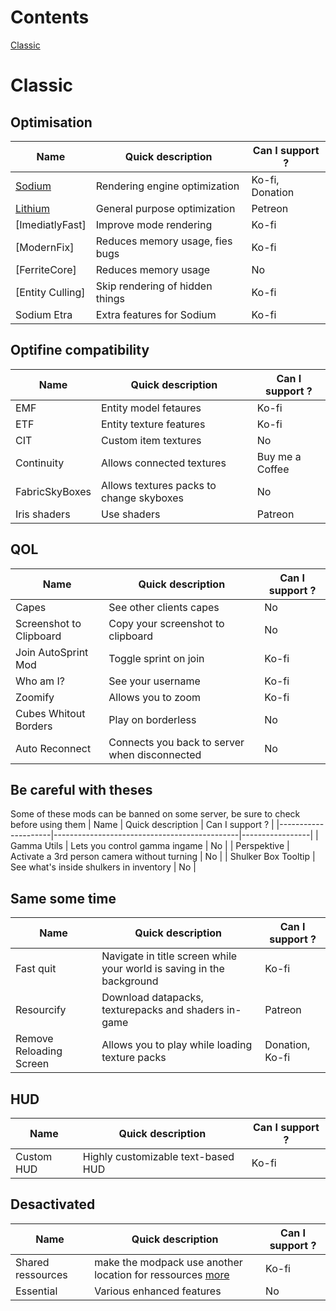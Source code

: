 # Contents
[Classic](#classic)

# Classic
## Optimisation
| Name                                        | Quick description               | Can I support ? |
|---------------------------------------------|---------------------------------|-----------------|
| [Sodium](https://modrinth.com/mod/sodium)   | Rendering engine optimization   | Ko-fi, Donation |
| [Lithium](https://modrinth.com/mod/lithium) | General purpose optimization    | Petreon         |
| [ImediatlyFast]                             | Improve mode rendering          | Ko-fi           |
| [ModernFix]                                 | Reduces memory usage, fies bugs | Ko-fi           |
| [FerriteCore]                               | Reduces memory usage            | No              |
| [Entity Culling]                            | Skip rendering of hidden things | Ko-fi           |
| Sodium Etra                                 | Extra features for Sodium       | Ko-fi           |
## Optifine compatibility
| Name           | Quick description                        | Can I support ? |
|----------------|------------------------------------------|-----------------|
| EMF            | Entity model fetaures                    | Ko-fi           |
| ETF            | Entity texture features                  | Ko-fi           |
| CIT            | Custom item textures                     | No              |
| Continuity     | Allows connected textures                | Buy me a Coffee |
| FabricSkyBoxes | Allows textures packs to change skyboxes | No              |
| Iris shaders   | Use shaders                              | Patreon         |

## QOL
| Name                    | Quick description                             | Can I support ? |
|-------------------------|-----------------------------------------------|-----------------|
| Capes                   | See other clients capes                       | No              |
| Screenshot to Clipboard | Copy your screenshot to clipboard             | No              |
| Join AutoSprint Mod     | Toggle sprint on join                         | Ko-fi           |
| Who am I?               | See your username                             | Ko-fi           |
| Zoomify                 | Allows you to zoom                            | Ko-fi           |
| Cubes Whitout Borders   | Play on borderless                            | No              |
| Auto Reconnect          | Connects you back to server when disconnected | No              |

## Be careful with theses
Some of these mods can be banned on some server, be sure to check before using them
| Name                | Quick description                            | Can I support ? |
|---------------------|----------------------------------------------|-----------------|
| Gamma Utils         | Lets you control gamma ingame                | No              |
| Perspektive         | Activate a 3rd person camera without turning | No              |
| Shulker Box Tooltip | See what's inside shulkers in inventory      | No              |

## Same some time
| Name                    | Quick description                                                     | Can I support ? |
|-------------------------|-----------------------------------------------------------------------|-----------------|
| Fast quit               | Navigate in title screen while your world is saving in the background | Ko-fi           |
| Resourcify              | Download datapacks, texturepacks and shaders in-game                  | Patreon         |
| Remove Reloading Screen | Allows  you to play while loading texture packs                       | Donation, Ko-fi |

## HUD
| Name       | Quick description                  | Can I support ? |
|------------|------------------------------------|-----------------|
| Custom HUD | Highly customizable text-based HUD | Ko-fi           |

## Desactivated
| Name              | Quick description                                              | Can I support ? |
|-------------------|----------------------------------------------------------------|-----------------|
| Shared ressources | make the modpack use another location for ressources [more](#) | Ko-fi           |
| Essential | Various enhanced features | No |